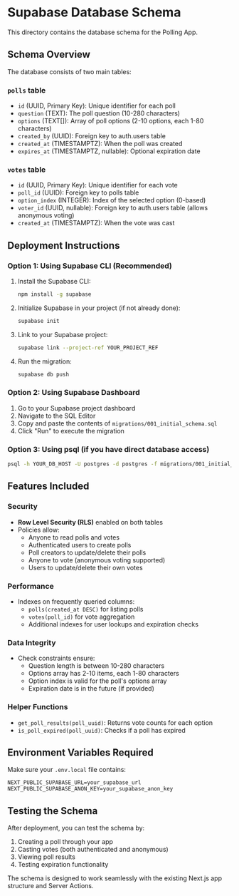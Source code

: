 # Supabase Database Schema

This directory contains the database schema for the Polling App.

## Schema Overview

The database consists of two main tables:

### `polls` table
- `id` (UUID, Primary Key): Unique identifier for each poll
- `question` (TEXT): The poll question (10-280 characters)
- `options` (TEXT[]): Array of poll options (2-10 options, each 1-80 characters)
- `created_by` (UUID): Foreign key to auth.users table
- `created_at` (TIMESTAMPTZ): When the poll was created
- `expires_at` (TIMESTAMPTZ, nullable): Optional expiration date

### `votes` table
- `id` (UUID, Primary Key): Unique identifier for each vote
- `poll_id` (UUID): Foreign key to polls table
- `option_index` (INTEGER): Index of the selected option (0-based)
- `voter_id` (UUID, nullable): Foreign key to auth.users table (allows anonymous voting)
- `created_at` (TIMESTAMPTZ): When the vote was cast

## Deployment Instructions

### Option 1: Using Supabase CLI (Recommended)

1. Install the Supabase CLI:
   ```bash
   npm install -g supabase
   ```

2. Initialize Supabase in your project (if not already done):
   ```bash
   supabase init
   ```

3. Link to your Supabase project:
   ```bash
   supabase link --project-ref YOUR_PROJECT_REF
   ```

4. Run the migration:
   ```bash
   supabase db push
   ```

### Option 2: Using Supabase Dashboard

1. Go to your Supabase project dashboard
2. Navigate to the SQL Editor
3. Copy and paste the contents of `migrations/001_initial_schema.sql`
4. Click "Run" to execute the migration

### Option 3: Using psql (if you have direct database access)

```bash
psql -h YOUR_DB_HOST -U postgres -d postgres -f migrations/001_initial_schema.sql
```

## Features Included

### Security
- **Row Level Security (RLS)** enabled on both tables
- Policies allow:
  - Anyone to read polls and votes
  - Authenticated users to create polls
  - Poll creators to update/delete their polls
  - Anyone to vote (anonymous voting supported)
  - Users to update/delete their own votes

### Performance
- Indexes on frequently queried columns:
  - `polls(created_at DESC)` for listing polls
  - `votes(poll_id)` for vote aggregation
  - Additional indexes for user lookups and expiration checks

### Data Integrity
- Check constraints ensure:
  - Question length is between 10-280 characters
  - Options array has 2-10 items, each 1-80 characters
  - Option index is valid for the poll's options array
  - Expiration date is in the future (if provided)

### Helper Functions
- `get_poll_results(poll_uuid)`: Returns vote counts for each option
- `is_poll_expired(poll_uuid)`: Checks if a poll has expired

## Environment Variables Required

Make sure your `.env.local` file contains:
```
NEXT_PUBLIC_SUPABASE_URL=your_supabase_url
NEXT_PUBLIC_SUPABASE_ANON_KEY=your_supabase_anon_key
```

## Testing the Schema

After deployment, you can test the schema by:

1. Creating a poll through your app
2. Casting votes (both authenticated and anonymous)
3. Viewing poll results
4. Testing expiration functionality

The schema is designed to work seamlessly with the existing Next.js app structure and Server Actions.
